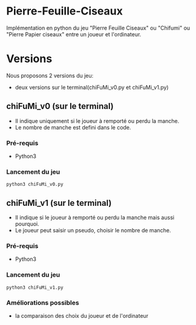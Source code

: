 # Pierre-Feuille-Ciseaux
Implémentation en python du jeu "Pierre Feuille Ciseaux" ou "Chifumi" ou "Pierre Papier ciseaux" entre un joueur et l'ordinateur.
# Versions
Nous proposons  2<!--4--> versions du jeu:
* deux<!--trois--> versions sur le terminal(chiFuMi_v0.py et chiFuMi_v1.py<!-- et chiFuMi_v2.py-->)
<!--* une version avec une interface graphique-->
## chiFuMi_v0 (sur le terminal)
* Il indique uniquement si le joueur à remporté ou perdu la manche.
* Le nombre de manche est defini dans le code.
### Pré-requis
* Python3
### Lancement du jeu
```
python3 chiFuMi_v0.py
```

## chiFuMi_v1 (sur le terminal)
* Il indique si le joueur à remporté ou perdu la manche mais aussi pourquoi.
* Le joueur peut saisir un pseudo, choisir le nombre de manche.
### Pré-requis
* Python3
### Lancement du jeu
```
python3 chiFuMi_v1.py
```

### Améliorations possibles
* la comparaison des choix du joueur et de l'ordinateur
<!--
## chiFuMi_v2 (POO)
### Pré-requis
* Python3
### Lancement du jeu
```
python3 chiFuMi_v2.py
```
-->

<!--
## chiFuMi_v3 (interface graphique)
### Pré-requis
* Python3
* Pygame
### Lancement du jeu
```
python3 chiFuMi_v3.py
```
-->
